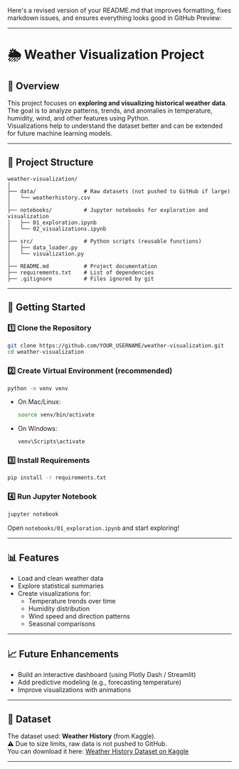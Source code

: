 Here's a revised version of your README.md that improves formatting, fixes markdown issues, and ensures everything looks good in GitHub Preview:

---

# 🌦️ Weather Visualization Project

## 📌 Overview

This project focuses on **exploring and visualizing historical weather data**.  
The goal is to analyze patterns, trends, and anomalies in temperature, humidity, wind, and other features using Python.  
Visualizations help to understand the dataset better and can be extended for future machine learning models.

---

## 📂 Project Structure

```
weather-visualization/
│
├── data/               # Raw datasets (not pushed to GitHub if large)
│   └── weatherhistory.csv
│
├── notebooks/          # Jupyter notebooks for exploration and visualization
│   ├── 01_exploration.ipynb
│   └── 02_visualizations.ipynb
│
├── src/                # Python scripts (reusable functions)
│   ├── data_loader.py
│   └── visualization.py
│
├── README.md           # Project documentation
├── requirements.txt    # List of dependencies
├── .gitignore          # Files ignored by git
```

---

## 🚀 Getting Started

### 1️⃣ Clone the Repository

```bash
git clone https://github.com/YOUR_USERNAME/weather-visualization.git
cd weather-visualization
```

### 2️⃣ Create Virtual Environment (recommended)

```bash
python -m venv venv
```
- On Mac/Linux:
  ```bash
  source venv/bin/activate
  ```
- On Windows:
  ```bash
  venv\Scripts\activate
  ```

### 3️⃣ Install Requirements

```bash
pip install -r requirements.txt
```

### 4️⃣ Run Jupyter Notebook

```bash
jupyter notebook
```
Open `notebooks/01_exploration.ipynb` and start exploring!

---

## 📊 Features

- Load and clean weather data
- Explore statistical summaries
- Create visualizations for:
  - Temperature trends over time
  - Humidity distribution
  - Wind speed and direction patterns
  - Seasonal comparisons

---

## 📈 Future Enhancements

- Build an interactive dashboard (using Plotly Dash / Streamlit)
- Add predictive modeling (e.g., forecasting temperature)
- Improve visualizations with animations

---

## 📑 Dataset

The dataset used: **Weather History** (from Kaggle).  
⚠️ Due to size limits, raw data is not pushed to GitHub.  
You can download it here: [Weather History Dataset on Kaggle](https://www.kaggle.com/datasets/muthuj7/weather-dataset)

---

